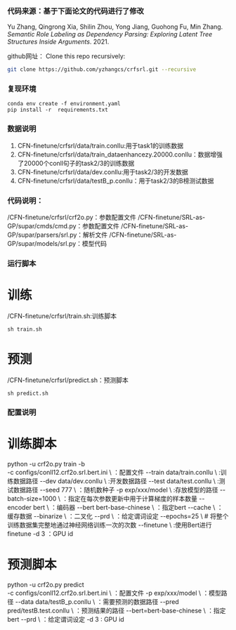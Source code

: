### 代码来源：基于下面论文的代码进行了修改
Yu Zhang, Qingrong Xia, Shilin Zhou, Yong Jiang, Guohong Fu, Min Zhang. _Semantic Role Labeling as Dependency Parsing: Exploring Latent Tree Structures Inside Arguments_. 2021. 

github网址：
Clone this repo recursively:
```sh
git clone https://github.com/yzhangcs/crfsrl.git --recursive
```

### 复现环境
```shell
conda env create -f environment.yaml
pip install -r  requirements.txt
```

### 数据说明
1. CFN-finetune/crfsrl/data/train.conllu:用于task1的训练数据
2. CFN-finetune/crfsrl/data/train_dataenhancezy.20000.conllu：数据增强了20000个conll句子的task2/3的训练数据
3. CFN-finetune/crfsrl/data/dev.conllu:用于task2/3的开发数据
4. CFN-finetune/crfsrl/data/testB_p.conllu：用于task2/3的B榜测试数据



### 代码说明：
/CFN-finetune/crfsrl/crf2o.py：参数配置文件
/CFN-finetune/SRL-as-GP/supar/cmds/cmd.py：参数配置文件
/CFN-finetune/SRL-as-GP/supar/parsers/srl.py：解析文件
/CFN-finetune/SRL-as-GP/supar/models/srl.py：模型代码

### 运行脚本
# 训练
/CFN-finetune/crfsrl/train.sh:训练脚本
```shell
sh train.sh
```
# 预测
/CFN-finetune/crfsrl/predict.sh：预测脚本
```shell
sh predict.sh
```

### 配置说明
# 训练脚本
  python -u crf2o.py train -b \
       -c configs/conll12.crf2o.srl.bert.ini \ ：配置文件
       --train data/train.conllu \ :训练数据路径
       --dev data/dev.conllu \ :开发数据路径
       --test data/test.conllu \ :测试数据路径
       --seed 777 \ ：随机数种子
       -p exp/xxx/model \ :存放模型的路径
       --batch-size=1000 \ ：指定在每次参数更新中用于计算梯度的样本数量
       --encoder bert \ ：编码器
       --bert bert-base-chinese \ ：指定bert
       --cache \ ：缓存数据
       --binarize \ ：二叉化
       --prd \ ：给定谓词设定
       --epochs=25 \ # 将整个训练数据集完整地通过神经网络训练一次的次数
       --finetune \ :使用Bert进行finetune
       -d 3 ：GPU id
# 预测脚本       
python -u crf2o.py  predict \
       -c configs/conll12.crf2o.srl.bert.ini   \  ：配置文件
       -p exp/xxx/model  \ ：模型路径
       --data  data/testB_p.conllu \ ：需要预测的数据路径
       --pred pred/testB.test.conllu \ ：预测结果的路径
       --bert=bert-base-chinese \ ：指定bert
       --prd  \  ：给定谓词设定
       -d 3 : GPU id

